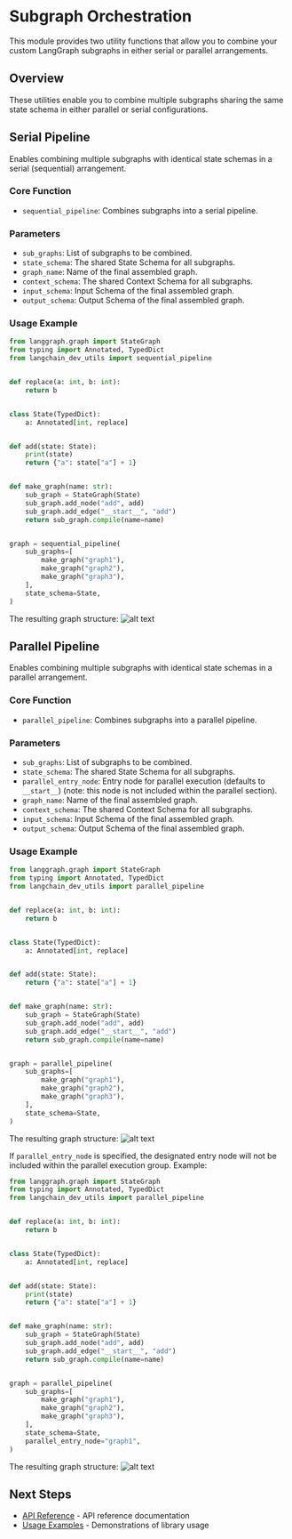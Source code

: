 # Subgraph Orchestration

This module provides two utility functions that allow you to combine your custom LangGraph subgraphs in either serial or parallel arrangements.

## Overview

These utilities enable you to combine multiple subgraphs sharing the same state schema in either parallel or serial configurations.

## Serial Pipeline

Enables combining multiple subgraphs with identical state schemas in a serial (sequential) arrangement.

### Core Function

- `sequential_pipeline`: Combines subgraphs into a serial pipeline.

### Parameters

- `sub_graphs`: List of subgraphs to be combined.
- `state_schema`: The shared State Schema for all subgraphs.
- `graph_name`: Name of the final assembled graph.
- `context_schema`: The shared Context Schema for all subgraphs.
- `input_schema`: Input Schema of the final assembled graph.
- `output_schema`: Output Schema of the final assembled graph.

### Usage Example

```python
from langgraph.graph import StateGraph
from typing import Annotated, TypedDict
from langchain_dev_utils import sequential_pipeline


def replace(a: int, b: int):
    return b


class State(TypedDict):
    a: Annotated[int, replace]


def add(state: State):
    print(state)
    return {"a": state["a"] + 1}


def make_graph(name: str):
    sub_graph = StateGraph(State)
    sub_graph.add_node("add", add)
    sub_graph.add_edge("__start__", "add")
    return sub_graph.compile(name=name)


graph = sequential_pipeline(
    sub_graphs=[
        make_graph("graph1"),
        make_graph("graph2"),
        make_graph("graph3"),
    ],
    state_schema=State,
)
```

The resulting graph structure:
![alt text](/img/sequential.png)

## Parallel Pipeline

Enables combining multiple subgraphs with identical state schemas in a parallel arrangement.

### Core Function

- `parallel_pipeline`: Combines subgraphs into a parallel pipeline.

### Parameters

- `sub_graphs`: List of subgraphs to be combined.
- `state_schema`: The shared State Schema for all subgraphs.
- `parallel_entry_node`: Entry node for parallel execution (defaults to `__start__`) (note: this node is not included within the parallel section).
- `graph_name`: Name of the final assembled graph.
- `context_schema`: The shared Context Schema for all subgraphs.
- `input_schema`: Input Schema of the final assembled graph.
- `output_schema`: Output Schema of the final assembled graph.

### Usage Example

```python
from langgraph.graph import StateGraph
from typing import Annotated, TypedDict
from langchain_dev_utils import parallel_pipeline


def replace(a: int, b: int):
    return b


class State(TypedDict):
    a: Annotated[int, replace]


def add(state: State):
    return {"a": state["a"] + 1}


def make_graph(name: str):
    sub_graph = StateGraph(State)
    sub_graph.add_node("add", add)
    sub_graph.add_edge("__start__", "add")
    return sub_graph.compile(name=name)


graph = parallel_pipeline(
    sub_graphs=[
        make_graph("graph1"),
        make_graph("graph2"),
        make_graph("graph3"),
    ],
    state_schema=State,
)
```

The resulting graph structure:
![alt text](/img/parallel.png)

If `parallel_entry_node` is specified, the designated entry node will not be included within the parallel execution group.
Example:

```python
from langgraph.graph import StateGraph
from typing import Annotated, TypedDict
from langchain_dev_utils import parallel_pipeline


def replace(a: int, b: int):
    return b


class State(TypedDict):
    a: Annotated[int, replace]


def add(state: State):
    print(state)
    return {"a": state["a"] + 1}


def make_graph(name: str):
    sub_graph = StateGraph(State)
    sub_graph.add_node("add", add)
    sub_graph.add_edge("__start__", "add")
    return sub_graph.compile(name=name)


graph = parallel_pipeline(
    sub_graphs=[
        make_graph("graph1"),
        make_graph("graph2"),
        make_graph("graph3"),
    ],
    state_schema=State,
    parallel_entry_node="graph1",
)
```

The resulting graph structure:
![alt text](/img/parallel_entry.png)

## Next Steps

- [API Reference](./api-reference.md) - API reference documentation
- [Usage Examples](./example.md) - Demonstrations of library usage
